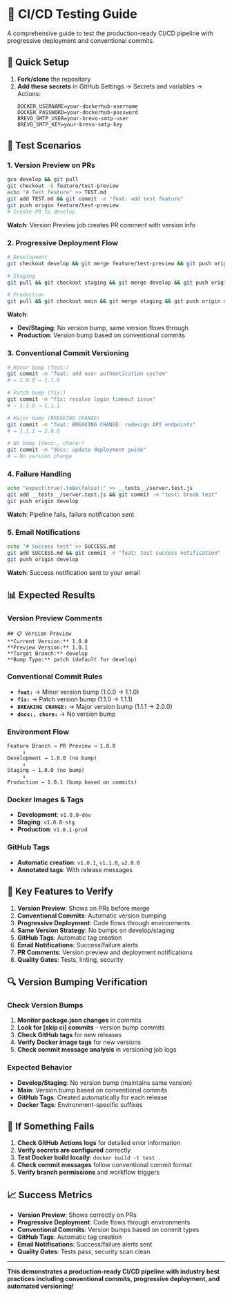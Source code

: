 # 🧪 CI/CD Testing Guide

A comprehensive guide to test the production-ready CI/CD pipeline with progressive deployment and conventional commits.

## 🚀 Quick Setup

1. **Fork/clone** the repository
2. **Add these secrets** in GitHub Settings → Secrets and variables → Actions:
   ```
   DOCKER_USERNAME=your-dockerhub-username
   DOCKER_PASSWORD=your-dockerhub-password
   BREVO_SMTP_USER=your-brevo-smtp-user
   BREVO_SMTP_KEY=your-brevo-smtp-key
   ```

## 🎯 Test Scenarios

### **1. Version Preview on PRs**
```bash
gco develop && git pull
git checkout -b feature/test-preview
echo "# Test feature" >> TEST.md
git add TEST.md && git commit -m "feat: add test feature"
git push origin feature/test-preview
# Create PR to develop
```
**Watch**: Version Preview job creates PR comment with version info

### **2. Progressive Deployment Flow**
```bash
# Development
git checkout develop && git merge feature/test-preview && git push origin develop

# Staging  
git pull && git checkout staging && git merge develop && git push origin staging

# Production
git pull && git checkout main && git merge staging && git push origin main
```
**Watch**: 
- **Dev/Staging**: No version bump, same version flows through
- **Production**: Version bump based on conventional commits

### **3. Conventional Commit Versioning**
```bash
# Minor bump (feat:)
git commit -m "feat: add user authentication system"
# → 1.0.0 → 1.1.0

# Patch bump (fix:)
git commit -m "fix: resolve login timeout issue"  
# → 1.1.0 → 1.1.1

# Major bump (BREAKING CHANGE)
git commit -m "feat: BREAKING CHANGE: redesign API endpoints"
# → 1.1.1 → 2.0.0

# No bump (docs:, chore:)
git commit -m "docs: update deployment guide"
# → No version change
```

### **4. Failure Handling**
```bash
echo "expect(true).toBe(false);" >> __tests__/server.test.js
git add __tests__/server.test.js && git commit -m "test: break test"
git push origin develop
```
**Watch**: Pipeline fails, failure notification sent

### **5. Email Notifications**
```bash
echo "# Success test" >> SUCCESS.md
git add SUCCESS.md && git commit -m "feat: test success notification"
git push origin develop
```
**Watch**: Success notification sent to your email

## 📊 Expected Results

### **Version Preview Comments**
```
## 📋 Version Preview
**Current Version:** 1.0.0
**Preview Version:** 1.0.1
**Target Branch:** develop
**Bump Type:** patch (default for develop)
```

### **Conventional Commit Rules**
- **`feat:`** → Minor version bump (1.0.0 → 1.1.0)
- **`fix:`** → Patch version bump (1.1.0 → 1.1.1)
- **`BREAKING CHANGE:`** → Major version bump (1.1.1 → 2.0.0)
- **`docs:, chore:`** → No version bump

### **Environment Flow**
```
Feature Branch → PR Preview → 1.0.0
     ↓
Development → 1.0.0 (no bump)
     ↓
Staging → 1.0.0 (no bump)
     ↓
Production → 1.0.1 (bump based on commits)
```

### **Docker Images & Tags**
- **Development**: `v1.0.0-dev`
- **Staging**: `v1.0.0-stg`
- **Production**: `v1.0.1-prod`

### **GitHub Tags**
- **Automatic creation**: `v1.0.1`, `v1.1.0`, `v2.0.0`
- **Annotated tags**: With release messages

## 🎯 Key Features to Verify

1. **Version Preview**: Shows on PRs before merge
2. **Conventional Commits**: Automatic version bumping
3. **Progressive Deployment**: Code flows through environments
4. **Same Version Strategy**: No bumps on develop/staging
5. **GitHub Tags**: Automatic tag creation
6. **Email Notifications**: Success/failure alerts
7. **PR Comments**: Version preview and deployment notifications
8. **Quality Gates**: Tests, linting, security

## 🔍 Version Bumping Verification

### **Check Version Bumps**
1. **Monitor package.json changes** in commits
2. **Look for [skip ci] commits** - version bump commits
3. **Check GitHub tags** for new releases
4. **Verify Docker image tags** for new versions
5. **Check commit message analysis** in versioning job logs

### **Expected Behavior**
- **Develop/Staging**: No version bump (maintains same version)
- **Main**: Version bump based on conventional commits
- **GitHub Tags**: Created automatically for each release
- **Docker Tags**: Environment-specific suffixes

## 🚨 If Something Fails

1. **Check GitHub Actions logs** for detailed error information
2. **Verify secrets are configured** correctly
3. **Test Docker build locally**: `docker build -t test .`
4. **Check commit messages** follow conventional commit format
5. **Verify branch permissions** and workflow triggers

## 📈 Success Metrics

- **Version Preview**: Shows correctly on PRs
- **Progressive Deployment**: Code flows through environments
- **Conventional Commits**: Version bumps based on commit types
- **GitHub Tags**: Automatic tag creation
- **Email Notifications**: Success/failure alerts sent
- **Quality Gates**: Tests pass, security scan clean

---

**This demonstrates a production-ready CI/CD pipeline with industry best practices including conventional commits, progressive deployment, and automated versioning!**
